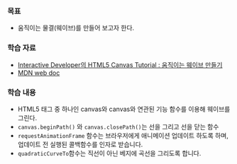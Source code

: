 ### 목표

- 움직이는 물결(웨이브)를 만들어 보고자 한다.

### 학습 자료

 - [Interactive Developer의 HTML5 Canvas Tutorial : 움직이는 웨이브 만들기](https://www.youtube.com/watch?v=LLfhY4eVwDY&t=11s)
 - [MDN web doc](https://developer.mozilla.org/ko/docs/Web/API/window/requestAnimationFrame)

### 학습 내용

- HTML5 태그 중 하나인 canvas와 canvas와 연관된 기능 함수를 이용해 웨이브를 그린다.
- `canvas.beginPath()` 와 `canvas.closePath()`는 선을 그리고 선을 닫는 함수
- `requestAnimationFrame` 함수는 브라우저에게 애니메이션 업데이트 하도록 하며, 업데이트 전 실행된 콜백함수를 인자로 받습니다.
- `quadraticCurveTo`함수는 직선이 아닌 베지에 곡선을 그리도록 합니다.
